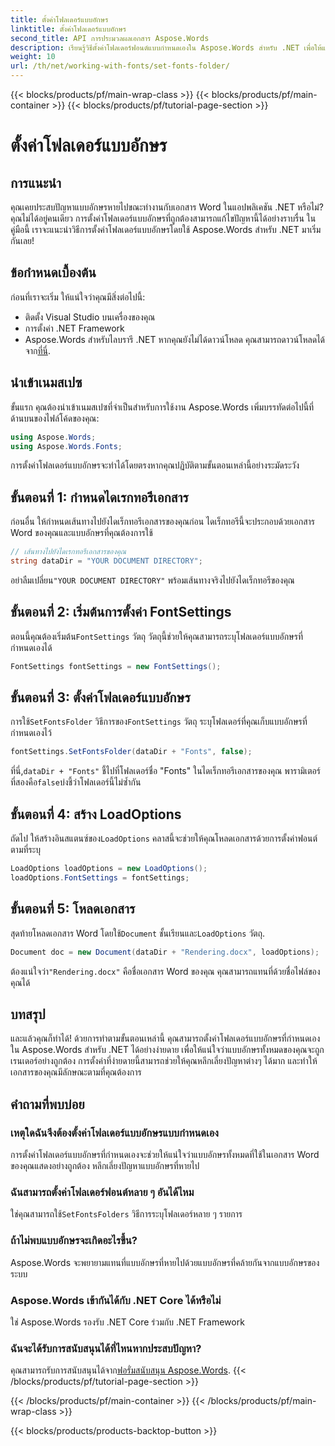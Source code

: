 ```yaml
---
title: ตั้งค่าโฟลเดอร์แบบอักษร
linktitle: ตั้งค่าโฟลเดอร์แบบอักษร
second_title: API การประมวลผลเอกสาร Aspose.Words
description: เรียนรู้วิธีตั้งค่าโฟลเดอร์ฟอนต์แบบกำหนดเองใน Aspose.Words สำหรับ .NET เพื่อให้แน่ใจว่าเอกสาร Word ของคุณแสดงผลอย่างถูกต้องโดยไม่มีฟอนต์หายไป
weight: 10
url: /th/net/working-with-fonts/set-fonts-folder/
---
```


{{< blocks/products/pf/main-wrap-class >}}
{{< blocks/products/pf/main-container >}}
{{< blocks/products/pf/tutorial-page-section >}}

# ตั้งค่าโฟลเดอร์แบบอักษร

## การแนะนำ

คุณเคยประสบปัญหาแบบอักษรหายไปขณะทำงานกับเอกสาร Word ในแอปพลิเคชัน .NET หรือไม่? คุณไม่ได้อยู่คนเดียว การตั้งค่าโฟลเดอร์แบบอักษรที่ถูกต้องสามารถแก้ไขปัญหานี้ได้อย่างราบรื่น ในคู่มือนี้ เราจะแนะนำวิธีการตั้งค่าโฟลเดอร์แบบอักษรโดยใช้ Aspose.Words สำหรับ .NET มาเริ่มกันเลย!

## ข้อกำหนดเบื้องต้น

ก่อนที่เราจะเริ่ม ให้แน่ใจว่าคุณมีสิ่งต่อไปนี้:

- ติดตั้ง Visual Studio บนเครื่องของคุณ
- การตั้งค่า .NET Framework
-  Aspose.Words สำหรับไลบรารี .NET หากคุณยังไม่ได้ดาวน์โหลด คุณสามารถดาวน์โหลดได้จาก[ที่นี่](https://releases.aspose.com/words/net/).

## นำเข้าเนมสเปซ

ขั้นแรก คุณต้องนำเข้าเนมสเปซที่จำเป็นสำหรับการใช้งาน Aspose.Words เพิ่มบรรทัดต่อไปนี้ที่ด้านบนของไฟล์โค้ดของคุณ:

```csharp
using Aspose.Words;
using Aspose.Words.Fonts;
```

การตั้งค่าโฟลเดอร์แบบอักษรจะทำได้โดยตรงหากคุณปฏิบัติตามขั้นตอนเหล่านี้อย่างระมัดระวัง

## ขั้นตอนที่ 1: กำหนดไดเรกทอรีเอกสาร

ก่อนอื่น ให้กำหนดเส้นทางไปยังไดเร็กทอรีเอกสารของคุณก่อน ไดเร็กทอรีนี้จะประกอบด้วยเอกสาร Word ของคุณและแบบอักษรที่คุณต้องการใช้

```csharp
// เส้นทางไปยังไดเรกทอรีเอกสารของคุณ
string dataDir = "YOUR DOCUMENT DIRECTORY";
```

 อย่าลืมเปลี่ยน`"YOUR DOCUMENT DIRECTORY"` พร้อมเส้นทางจริงไปยังไดเร็กทอรีของคุณ

## ขั้นตอนที่ 2: เริ่มต้นการตั้งค่า FontSettings

 ตอนนี้คุณต้องเริ่มต้น`FontSettings` วัตถุ วัตถุนี้ช่วยให้คุณสามารถระบุโฟลเดอร์แบบอักษรที่กำหนดเองได้

```csharp
FontSettings fontSettings = new FontSettings();
```

## ขั้นตอนที่ 3: ตั้งค่าโฟลเดอร์แบบอักษร

 การใช้`SetFontsFolder` วิธีการของ`FontSettings` วัตถุ ระบุโฟลเดอร์ที่คุณเก็บแบบอักษรที่กำหนดเองไว้

```csharp
fontSettings.SetFontsFolder(dataDir + "Fonts", false);
```

 ที่นี่,`dataDir + "Fonts"` ชี้ไปที่โฟลเดอร์ชื่อ "Fonts" ในไดเร็กทอรีเอกสารของคุณ พารามิเตอร์ที่สองคือ`false`บ่งชี้ว่าโฟลเดอร์นี้ไม่ซ้ำกัน

## ขั้นตอนที่ 4: สร้าง LoadOptions

 ถัดไป ให้สร้างอินสแตนซ์ของ`LoadOptions` คลาสนี้จะช่วยให้คุณโหลดเอกสารด้วยการตั้งค่าฟอนต์ตามที่ระบุ

```csharp
LoadOptions loadOptions = new LoadOptions();
loadOptions.FontSettings = fontSettings;
```

## ขั้นตอนที่ 5: โหลดเอกสาร

 สุดท้ายโหลดเอกสาร Word โดยใช้`Document` ชั้นเรียนและ`LoadOptions` วัตถุ.

```csharp
Document doc = new Document(dataDir + "Rendering.docx", loadOptions);
```

 ต้องแน่ใจว่า`"Rendering.docx"` คือชื่อเอกสาร Word ของคุณ คุณสามารถแทนที่ด้วยชื่อไฟล์ของคุณได้

## บทสรุป

และแล้วคุณก็ทำได้! ด้วยการทำตามขั้นตอนเหล่านี้ คุณสามารถตั้งค่าโฟลเดอร์แบบอักษรที่กำหนดเองใน Aspose.Words สำหรับ .NET ได้อย่างง่ายดาย เพื่อให้แน่ใจว่าแบบอักษรทั้งหมดของคุณจะถูกเรนเดอร์อย่างถูกต้อง การตั้งค่าที่ง่ายดายนี้สามารถช่วยให้คุณหลีกเลี่ยงปัญหาต่างๆ ได้มาก และทำให้เอกสารของคุณมีลักษณะตามที่คุณต้องการ

## คำถามที่พบบ่อย

### เหตุใดฉันจึงต้องตั้งค่าโฟลเดอร์แบบอักษรแบบกำหนดเอง
การตั้งค่าโฟลเดอร์แบบอักษรที่กำหนดเองจะช่วยให้แน่ใจว่าแบบอักษรทั้งหมดที่ใช้ในเอกสาร Word ของคุณแสดงอย่างถูกต้อง หลีกเลี่ยงปัญหาแบบอักษรที่หายไป

### ฉันสามารถตั้งค่าโฟลเดอร์ฟอนต์หลาย ๆ อันได้ไหม
 ใช่คุณสามารถใช้`SetFontsFolders` วิธีการระบุโฟลเดอร์หลาย ๆ รายการ

### ถ้าไม่พบแบบอักษรจะเกิดอะไรขึ้น?
Aspose.Words จะพยายามแทนที่แบบอักษรที่หายไปด้วยแบบอักษรที่คล้ายกันจากแบบอักษรของระบบ

### Aspose.Words เข้ากันได้กับ .NET Core ได้หรือไม่
ใช่ Aspose.Words รองรับ .NET Core ร่วมกับ .NET Framework

### ฉันจะได้รับการสนับสนุนได้ที่ไหนหากประสบปัญหา?
 คุณสามารถรับการสนับสนุนได้จาก[ฟอรั่มสนับสนุน Aspose.Words](https://forum.aspose.com/c/words/8).
{{< /blocks/products/pf/tutorial-page-section >}}

{{< /blocks/products/pf/main-container >}}
{{< /blocks/products/pf/main-wrap-class >}}

{{< blocks/products/products-backtop-button >}}
